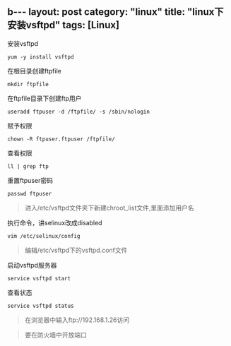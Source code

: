 b---
layout: post
category: "linux"
title:  "linux下安装vsftpd"
tags: [Linux]
---
安装vsftpd  

```
yum -y install vsftpd  
```

在根目录创建ftpfile  

```
mkdir ftpfile
```

在ftpfile目录下创建ftp用户  

```
useradd ftpuser -d /ftpfile/ -s /sbin/nologin
```
<!-- more -->

赋予权限  

```
chown -R ftpuser.ftpuser /ftpfile/
```

查看权限  

```
ll | grep ftp
```

重置ftpuser密码  

```
passwd ftpuser
```

> 进入/etc/vsftpd文件夹下新建chroot_list文件,里面添加用户名  

执行命令，讲selinux改成disabled  

```
vim /etc/selinux/config
```
> 编辑/etc/vsftpd下的vsftpd.conf文件

启动vsftpd服务器  
```
service vsftpd start
```
查看状态  

```
service vsftpd status
```

> 在浏览器中输入ftp://192.168.1.26访问

> 要在防火墙中开放端口